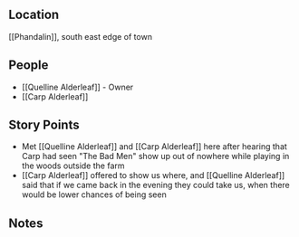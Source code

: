 ## Location
[[Phandalin]], south east edge of town
## People
- [[Quelline Alderleaf]] - Owner
- [[Carp Alderleaf]]
## Story Points
- Met [[Quelline Alderleaf]] and [[Carp Alderleaf]] here after hearing that Carp had seen "The Bad Men" show up out of nowhere while playing in the woods outside the farm
- [[Carp Alderleaf]] offered to show us where, and [[Quelline Alderleaf]] said that if we came back in the evening they could take us, when there would be lower chances of being seen
## Notes
